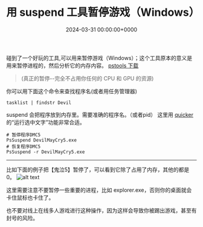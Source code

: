 ﻿---
title: 用 suspend 工具暂停游戏（Windows） # 标题
slug: pausegamewhithsuspend # url(注释掉 和标题相同)
image: pausegame.png # 头图，注释掉，否则会有一个难看的呃加载不出来的图片
# description: xxxx # 描述小字(注释掉 不显示描述)

date: 2024-03-31 00:00:00+0000 # 日期时间，如果时间未到，post 不会显示(注释掉 不显示日期)
# weight: 1 # 权重越小，放到越前面   (注释掉 日期排序)

tags: # 只能在侧面看到的标签,会显示在文章的底部
    - gaming
# categories: #会显示在 post 上面的分类
#     - themes
#     - syntax
---

碰到了一个好玩的工具,可以用来暂停游戏（Windows）；这个工具原本的意义是用来暂停进程的，然后分析它的内存内容。
[pstools 下载](https://learn.microsoft.com/en-us/sysinternals/downloads/pssuspend)
> (真正的暂停--完全不占用你任何的 CPU 和 GPU 的资源)


你可以用下面这个命令来查找程序名(或者用任务管理器)

```
tasklist | findstr Devil
```

suspend 会把程序放到内存里。需要准确的程序名。（或者pid）
这里用  [quicker](https://getquicker.net/Download)的“运行选中文字”功能非常合适。

```
# 暂停程序DMC5
PsSuspend DevilMayCry5.exe
# 恢复程序DMC5
PsSuspend -r DevilMayCry5.exe 
```


---
比如下面的例子把【鬼泣5】暂停了，可以看到它除了占用了内存，其他的都是0。
![alt text](https://img2.imgtp.com/2024/03/31/6sRJZ1UY.png)

这里需要注意不要暂停一些重要的进程，比如 explorer.exe，否则你的桌面就会卡住鼠标也卡住了。

也不要对线上在线多人游戏进行这种操作，因为这样会导致你被踢出游戏，甚至有封号的风险。
